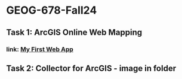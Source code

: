 # GEOG-678-Fall24
## Task 1: ArcGIS Online Web Mapping
### link: [My First Web App](https://tamu.maps.arcgis.com/apps/instant/basic/index.html?appid=60bd01f5f8b043ed970bbf784e16599f)
## Task 2: Collector for ArcGIS - image in folder
